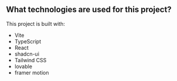 ## What technologies are used for this project?

This project is built with:

- Vite
- TypeScript
- React
- shadcn-ui
- Tailwind CSS
- lovable
- framer motion
